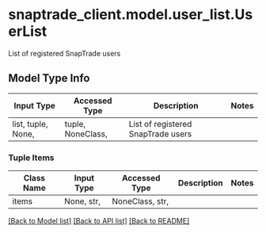 # snaptrade_client.model.user_list.UserList

List of registered SnapTrade users

## Model Type Info
Input Type | Accessed Type | Description | Notes
------------ | ------------- | ------------- | -------------
list, tuple, None,  | tuple, NoneClass,  | List of registered SnapTrade users | 

### Tuple Items
Class Name | Input Type | Accessed Type | Description | Notes
------------- | ------------- | ------------- | ------------- | -------------
items | None, str,  | NoneClass, str,  |  | 

[[Back to Model list]](../../README.md#documentation-for-models) [[Back to API list]](../../README.md#documentation-for-api-endpoints) [[Back to README]](../../README.md)

